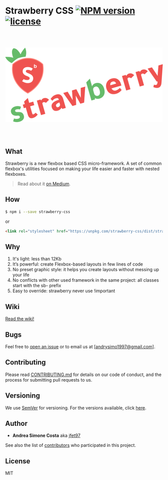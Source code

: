 # Strawberry CSS [![NPM version](https://img.shields.io/npm/v/strawberry-css.svg)](https://www.npmjs.com/package/strawberry-css) [![license](https://img.shields.io/github/license/mashape/apistatus.svg)](https://github.com/jfet97/strawberry/blob/master/LICENSE)
<br><br>
<p align="center"><img alt="strawberry-css logo" src="img/logo-strawberry.png" width="600px"></p>


<br><br>
## What

Strawberry is a new flexbox based CSS micro-framework.
A set of common flexbox's utilities focused on making your life easier and faster with nested flexboxes.

> Read about it [on Medium](https://medium.com/@andreasimonecosta/strawberry-a-new-flexbox-based-css-micro-framework-42ff9be49468).

## How

```sh
$ npm i --save strawberry-css
```

or

```html
<link rel="stylesheet" href="https://unpkg.com/strawberry-css/dist/strawberry.min.css">

```

## Why

1. It's light: less than 12Kb
2. It’s powerful: create Flexbox-based layouts in few lines of code
3. No preset graphic style: it helps you create layouts without messing up your life
4. No conflicts with other used framework in the same project: all classes start with the sb- prefix
5. Easy to override: strawberry never use !important

## Wiki
[Read the wiki!](https://github.com/jfet97/strawberry/wiki)

## Bugs
Feel free to [open an issue](https://github.com/jfet97/strawberry/issues) or to email us at [andrysimo1997@gmail.com].

## Contributing

Please read [CONTRIBUTING.md](https://github.com/jfet97/strawberry/blob/master/CONTRIBUTING.md) for details on our code of conduct, and the process for submitting pull requests to us.

## Versioning

We use [SemVer](http://semver.org/) for versioning. For the versions available, click [here](https://github.com/jfet97/strawberry/releases). 

## Author

* **Andrea Simone Costa** aka [jfet97](https://github.com/jfet97)

See also the list of [contributors](https://github.com/jfet97/strawberry/graphs/contributors) who participated in this project.

## License

MIT
